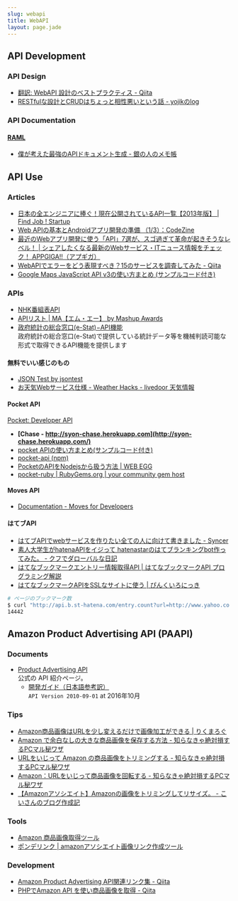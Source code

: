```yaml
---
slug: webapi
title: WebAPI
layout: page.jade
---
```



## API Development

### API Design
- [翻訳: WebAPI 設計のベストプラクティス - Qiita](http://qiita.com/mserizawa/items/b833e407d89abd21ee72)
- [RESTfulな設計とCRUDはちょっと相性悪いという話 - yojikのlog](http://yojik.hatenablog.jp/entry/20090807/1249660434)

### API Documentation
#### [RAML](http://raml.org/)
- [僕が考えた最強のAPIドキュメント生成 - 銀の人のメモ帳](http://gin0606.hatenablog.com/entry/2016/02/16/144910)


## API Use

### Articles

- [日本の全エンジニアに捧ぐ！現在公開されているAPI一覧【2013年版】 | Find Job ! Startup](http://www.find-job.net/startup/api-2013)
- [Web APIの基本とAndroidアプリ開発の準備 （1/3）：CodeZine](http://codezine.jp/article/detail/7169)
- [最近のWebアプリ開発に使う「API」7選が、スゴ過ぎて革命が起きそうなレベル！ | シェアしたくなる最新のWebサービス・ITニュース情報をチェック！ APPGIGA!!（アプギガ）](http://plus.appgiga.jp/masatolan/2014/10/21/54236/)
- [WebAPIでエラーをどう表現すべき？15のサービスを調査してみた - Qiita](http://qiita.com/suin/items/f7ac4de914e9f3f35884)
- [Google Maps JavaScript API v3の使い方まとめ (サンプルコード付き)](http://syncer.jp/google-maps-javascript-api-matome)

### APIs
- [NHK番組表API](http://api-portal.nhk.or.jp/ja)
- [APIリスト | MA【エム・エー】 by Mashup Awards](http://mashupaward.jp/apis)
- [政府統計の総合窓口\(e\-Stat\)−API機能](http://www.e-stat.go.jp/api/)  
  政府統計の総合窓口\(e\-Stat\)で提供している統計データ等を機械判読可能な形式で取得できるAPI機能を提供します

#### 無料でいい感じのもの

- [JSON Test by jsontest](http://www.jsontest.com/)
- [お天気Webサービス仕様 - Weather Hacks - livedoor 天気情報](http://weather.livedoor.com/weather_hacks/webservice)

#### Pocket API
[Pocket: Developer API](https://getpocket.com/developer/)

- __[Chase - http://syon-chase.herokuapp.com](http://syon-chase.herokuapp.com/)__
- [pocket APIの使い方まとめ(サンプルコード付き)](https://syncer.jp/pocket-api-matome)
- [pocket-api (npm)](https://www.npmjs.com/package/pocket-api)
- [PocketのAPIをNodejsから扱う方法 | WEB EGG](http://leko.jp/archives/519)
- [pocket-ruby | RubyGems.org | your community gem host](https://rubygems.org/gems/pocket-ruby/versions/0.0.6)

#### Moves API
- [Documentation - Moves for Developers](https://dev.moves-app.com/)

#### はてブAPI
- [はてブAPIでwebサービスを作りたい全ての人に向けて書きました - Syncer](http://syncer.jp/hatebu-api-matome)
- [素人大学生がhatenaAPIをイジって hatenastarのはてブランキングbot作ってみた。 - クフでダローバルな日記](http://swimath2.hatenablog.com/entry/2014/06/25/142405)
- [はてなブックマークエントリー情報取得API | はてなブックマークAPI プログラミング解説](http://so-zou.jp/web-app/tech/web-api/hatena/entry/)
- [はてなブックマークAPIをSSLなサイトに使う \| ぴんくいろにっき](https://blog.hinaloe.net/2015/08/15/hatena-bookmark-api-on-ssl/)

```bash
# ページのブックマーク数
$ curl "http://api.b.st-hatena.com/entry.count?url=http://www.yahoo.co.jp"
14442
```

## Amazon Product Advertising API (PAAPI)

### Documents

- [Product Advertising API](https://affiliate.amazon.co.jp/gp/advertising/api/detail/main.html)  
  公式の API 紹介ページ。
  - [開発ガイド（日本語参考訳）](https://images-na.ssl-images-amazon.com/images/G/09/associates/paapi/dg/index.html?rw_useCurrentProtocol=1)  
  `API Version 2010-09-01` at 2016年10月

### Tips

- [Amazon商品画像はURLを少し変えるだけで画像加工ができる \| りくまろぐ](http://rikumalog.com/webservice/amazon-img-can-change-by-url.html)
- [Amazon で余白なしの大きな商品画像を保存する方法 \- 知らなきゃ絶対損するPCマル秘ワザ](http://daredemopc.blog51.fc2.com/blog-entry-856.html)
- [URLをいじって Amazon の商品画像をトリミングする \- 知らなきゃ絶対損するPCマル秘ワザ](http://daredemopc.blog51.fc2.com/blog-entry-930.html)
- [Amazon：URLをいじって商品画像を回転する \- 知らなきゃ絶対損するPCマル秘ワザ](http://daredemopc.blog51.fc2.com/blog-entry-1323.html)
- [【Amazonアソシエイト】Amazonの画像をトリミングしてリサイズ。 \- こいさんのブログ作成記](http://riksblog.fool.jp/public_html/mt5/anime/tweet/2015/02/amatri.html)

### Tools

- [Amazon 商品画像取得ツール](http://utils.ipentec.com/amazonProductsImageCapture/)
- [ポンデリンク \| amazonアソシエイト画像リンク作成ツール](http://ponde.info/)

### Development

- [Amazon Product Advertising API関連リンク集 \- Qiita](http://qiita.com/yokkong/items/a33c9c1b21a3e4396995)
- [PHPでAmazon API を使い商品画像を取得 \- Qiita](http://qiita.com/hiroyukisato/items/c2182d740639fe858631)
